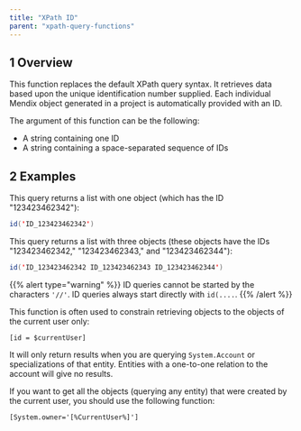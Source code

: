```yaml
---
title: "XPath ID"
parent: "xpath-query-functions"
---
```


## 1 Overview

This function replaces the default XPath query syntax. It retrieves data based upon the unique identification number supplied. Each individual Mendix object generated in a project is automatically provided with an ID.

The argument of this function can be the following:

* A string containing one ID
* A string containing a space-separated sequence of IDs

## 2 Examples

This query returns a list with one object (which has the ID "123423462342"):

```java
id('ID_123423462342')
```

This query returns a list with three objects (these objects have the IDs "123423462342," "123423462343," and "123423462344"):

```java
id('ID_123423462342 ID_123423462343 ID_123423462344')
```

{{% alert type="warning" %}}
ID queries cannot be started by the characters `'//'`. ID queries always start directly with `id(....`.
{{% /alert %}}

This function is often used to constrain retrieving objects to the objects of the current user only: 

`[id = $currentUser]`

It will only return results when you are querying `System.Account` or specializations of that entity. Entities with a one-to-one relation to the account will give no results.

If you want to get all the objects (querying any entity) that were created by the current user, you should use the following function:

`[System.owner='[%CurrentUser%]']`